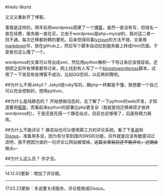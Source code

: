 #Hello World

又又又重新开了博客。

事情是这样的，两年前用wordpress搭建了一个[博客](http://old.qixiaoxia.com)，虽然一直没有写，但域名一直在续费，服务器一直在买。又由于wordpress是php+mysql的，我对这二者一窍不通，每次迁移都折腾的要死。后来觉得同事[lvzixun](https://github.com/lvzixun)的方法不错，文章用[markdown](https://help.github.com/articles/markdown-basics/)写，放在github上，然后写个脚本自动拉到服务器上转成html页面。于是我也这么撸了一个。

wordpress的文章可以导出成xml，然后用python解析一下导过来应该很容易。还想把之前所有博客都导过来，网上找到有人写了一个[blogstowordpress](http://www.crifan.com/crifan_released_all/website/python/blogstowordpress/)脚本，试用了一下发现有些博客不成功，比如QQ空间，以后再折腾吧。

##为什么不用Jekyll？
Jekyll是ruby写的，跟php一样都是不懂，我想要一个自己可以完全控制的，想用python。

##为什么是纯静态的？
开始想做动态的，去了解了一下python的web开发，才知道要用[框架](https://wiki.python.org/moin/WebFrameworks)，而看起来python的部署比php更复杂（我就是怕迁移麻烦才放弃wordpress的）。于是还是先搭一个静态站点，目前也足够用了，后面有精力再改。

##为什么不能评论？
静态站也可以使用第三方的评论系统。看了下[多说](http://duoshuo.com/)和[Disqus](https://disqus.com/)，准备用多说，因为有分享到国内SNS的功能，另外就是应该有敏感词过滤吧，我不想因为谁的一句评论让网站被墙掉。~~这篇文章目前还不能评论，近期会加上。~~

##为什么这么丑？
你才丑。

---
14.12.03更新：增加了评论框。

---
17.03.23更新：多说要关闭服务，评论框换成Disqus。